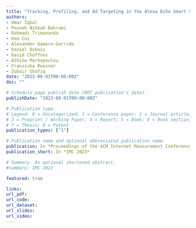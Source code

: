 ```yaml
---
title: "Tracking, Profiling, and Ad Targeting in the Alexa Echo Smart Speaker Ecosystem"
authors:
- Umar Iqbal
- Pouneh Nikkah Bahrami
- Rahmadi Trimananda
- Hao Cui
- Alexander Gamero-Garrido
- Daniel Dubois
- David Choffnes
- Athina Markopoulou
- Franziska Roesner
- Zubair Shafiq
date: "2023-08-01T00:00:00Z"
doi: ""

# Schedule page publish date (NOT publication's date).
publishDate: "2023-08-01T00:00:00Z"

# Publication type.
# Legend: 0 = Uncategorized; 1 = Conference paper; 2 = Journal article;
# 3 = Preprint / Working Paper; 4 = Report; 5 = Book; 6 = Book section;
# 7 = Thesis; 8 = Patent
publication_types: ["1"]

# Publication name and optional abbreviated publication name.
publication: In *Proceedings of the ACM Internet Measurement Conference (IMC 2023)*
publication_short: In *IMC 2023*

# Summary. An optional shortened abstract.
#summary: IMC 2023

featured: true

links:
url_pdf: 
url_code: 
url_dataset: 
url_slides: 
url_video: 
---
```

